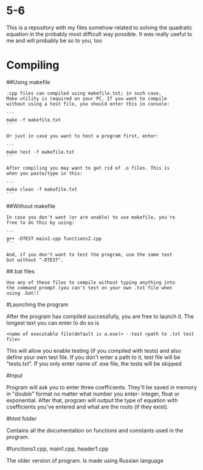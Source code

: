 # 5-6

This is a repository with my files somehow related to solving
the quadratic equation in the probably most difficult way 
possible. It was really useful to me and will probably be so to you, too

# Compiling

##Using makefile

	.cpp files can compiled using makefile.txt; in such case,
	Make utility is required on your PC. If you want to compile
	without using a test file, you should enter this in console:

	```
	make -f makefile.txt
	```

	Or just in case you want to test a program first, enter:

	```
	make test -f makefile.txt
	```

	After compiling you may want to get rid of .o files. This is
	when you paste/type in this:

	```
	make clean -f makefile.txt
	```

##Without makefile

	In case you don't want (or are unable) to use makefile, you're
	free to do this by using:

	```
	g++ -DTEST main2.cpp functions2.cpp
	```

	And, if you don't want to test the program, use the same text
	but without "-DTEST".

##.bat files

	Use any of these files to compile without typing anything into
	the command prompt (you can't test on your own .txt file when
	using .bat!)

#Launching the program

After the program has compiled successfully, you are free to launch
it. The longest text you can enter to do so is

```
<name of executable file(default is a.exe)> --test <path to .txt test file>
```

This will allow you enable testing (if you compiled with tests) and also 
define your own test file. If you don't enter a path to it, test file will 
be "tests.txt". If you only enter name of .exe file, the tests will be skipped

#Input

Program will ask you to enter three coefficients. They'll be saved in memory
in "double" format no matter what number you enter- integer, float or exponential.
After that, program will output the type of equation with coefficients you've 
entered and what are the roots (if they exist).

#html folder

Contains all the documentation on functions and constants used in the program.

#functions1.cpp, main1.cpp, header1.cpp

The older version of program. Is made using Russian language